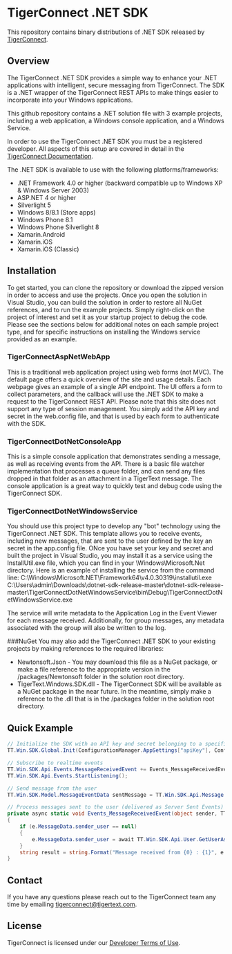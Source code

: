 # TigerConnect .NET SDK

This repository contains binary distributions of .NET SDK released by [TigerConnect](http://tigertext.com/tigerconnect).

## Overview

The TigerConnect .NET SDK provides a simple way to enhance your .NET applications with intelligent, secure messaging from TigerConnect. The SDK is a .NET wrapper of the TigerConnect REST APIs to make things easier to incorporate into your Windows applications.  

This github repository contains a .NET solution file with 3 example projects, including a web application, a Windows console application, and a Windows Service. 

In order to use the TigerConnect .NET SDK you must be a registered developer. All aspects of this setup are covered in detail in the [TigerConnect Documentation](https://developer.tigertext.com/).

The .NET SDK is available to use with the following platforms/frameworks:
* .NET Framework 4.0 or higher (backward compatible up to Windows XP & Windows Server 2003)
* ASP.NET 4 or higher
* Silverlight 5
* Windows 8/8.1 (Store apps)
* Windows Phone 8.1
* Windows Phone Silverlight 8
* Xamarin.Android
* Xamarin.iOS
* Xamarin.iOS (Classic)

## Installation

To get started, you can clone the repository or download the zipped version in order to access and use the projects. Once you open the solution in Visual Studio, you can build the solution in order to restore all NuGet references, and to run the example projects. Simply right-click on the project of interest and set it as your startup project to debug the code.  Please see the sections below for additional notes on each sample project type, and for specific instructions on installing the Windows service provided as an example.

### TigerConnectAspNetWebApp

This is a traditional web application project using web forms (not MVC).  The default page offers a quick overview of the site and usage details.  Each webpage gives an example of a single API endpoint.  The UI offers a form to collect parameters, and the callback will use the .NET SDK to make a request to the TigerConnect REST API.  Please note that this site does not support any type of session management.  You simply add the API key and secret in the web.config file, and that is used by each form to authenticate with the SDK. 
### TigerConnectDotNetConsoleApp

This is a simple console application that demonstrates sending a message, as well as receiving events from the API.  There is a basic file watcher implementation that processes a queue folder, and can send any files dropped in that folder as an attachment in a TigerText message.  The console application is a great way to quickly test and debug code using the TigerConnect SDK.

### TigerConnectDotNetWindowsService

You should use this project type to develop any "bot" technology using the TigerConnect .NET SDK.  This template allows you to receive events, including new messages, that are sent to the user defined by the key an secret in the app.config file.  ONce you have set your key and secret and built the project in Visual Studio, you may install it as a service using the InstallUtil.exe file, which you can find in your <SYSTEMDRIVE>\Windows\Microsoft.Net directory.  Here is an example of installing the service from the command line:
C:\Windows\Microsoft.NET\Framework64\v4.0.30319\installutil.exe C:\Users\admin\Downloads\dotnet-sdk-release-master\dotnet-sdk-release-master\TigerConnectDotNetWindowsService\bin\Debug\TigerConnectDotNetWindowsService.exe

The service will write metadata to the Application Log in the Event Viewer for each message received.  Additionally, for group messages, any metadata associated with the group will also be written to the log.


###NuGet
You may also add the TigerConnect .NET SDK to your existing projects by making references to the required libraries:
* Newtonsoft.Json - You may download this file as a NuGet package, or make a file reference to the appropriate version in the /packages/Newtonsoft folder in the solution root directory.
* TigerText.Windows.SDK.dll - The TigerConnect SDK will be available as a NuGet package in the near future.  In the meantime, simply make a reference to the .dll that is in the /packages folder in the solution root directory.  

## Quick Example

```C#
// Initialize the SDK with an API key and secret belonging to a specific user
TT.Win.SDK.Global.Init(ConfigurationManager.AppSettings["apiKey"], ConfigurationManager.AppSettings["apiSecret"]);

// Subscribe to realtime events 
TT.Win.SDK.Api.Events.MessageReceivedEvent += Events_MessageReceivedEvent;
TT.Win.SDK.Api.Events.StartListening();

// Send message from the user
TT.Win.SDK.Model.MessageEventData sentMessage = TT.Win.SDK.Api.Message.SendMessage("Test message", "testUser@mydomain.com");

// Process messages sent to the user (delivered as Server Sent Events)
private async static void Events_MessageReceivedEvent(object sender, TT.Win.SDK.Events.MessageEventArgs e)
{
	if (e.MessageData.sender_user == null)
	{
		e.MessageData.sender_user = await TT.Win.SDK.Api.User.GetUserAsync(e.MessageData.sender);
	}
	string result = string.Format("Message received from {0} : {1}", e.MessageData.sender_user.display_name, e.MessageData.body));
}

```

## Contact

If you have any questions please reach out to the TigerConnect team any time by emailing [tigerconnect@tigertext.com](mailto:tigerconnect@tigertext.com).

## License

TigerConnect is licensed under our [Developer Terms of Use](https://developer.tigertext.com/developer-terms-of-use/).
